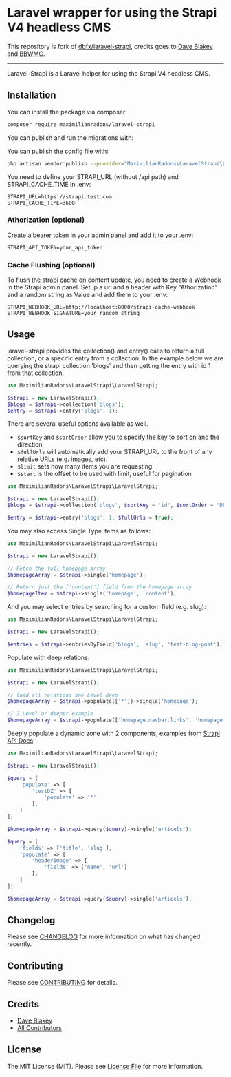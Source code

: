 # Laravel wrapper for using the Strapi V4 headless CMS

This repository is fork of [dbfx/laravel-strapi](https://github.com/dbfx/laravel-strapi), credits goes to [Dave Blakey](https://github.com/dbfx) and [BBWMC](https://github.com/bbwmc). 

---

Laravel-Strapi is a Laravel helper for using the Strapi V4 headless CMS. 

## Installation

You can install the package via composer:

```bash
composer require maximilianradons/laravel-strapi
```

You can publish and run the migrations with:

You can publish the config file with:
```bash
php artisan vendor:publish --provider="MaximilianRadons\LaravelStrapi\LaravelStrapiServiceProvider" --tag="strapi-config"
```

You need to define your STRAPI_URL (without /api path) and STRAPI_CACHE_TIME in .env: 

```
STRAPI_URL=https://strapi.test.com
STRAPI_CACHE_TIME=3600
```

### Athorization (optional)
Create a bearer token in your admin panel and add it to your .env:
```
STRAPI_API_TOKEN=your_api_token
```

### Cache Flushing (optional)
To flush the strapi cache on content update, you need to create a Webhook in the Strapi admin panel.
Setup a url and a header with Key "Athorization" and a random string as Value and add them to your .env:
```
STRAPI_WEBHOOK_URL=http://localhost:8000/strapi-cache-webhook
STRAPI_WEBHOOK_SIGNATURE=your_random_string
```

## Usage

laravel-strapi provides the collection() and entry() calls to return a full collection, or a specific entry from a collection. In the 
example below we are querying the strapi collection 'blogs' and then getting the entry with id 1 from that collection.
```php
use MaximilianRadons\LaravelStrapi\LaravelStrapi;

$strapi = new LaravelStrapi();
$blogs = $strapi->collection('blogs');
$entry = $strapi->entry('blogs', 1);
```

There are several useful options available as well. 

- ```$sortKey``` and ```$sortOrder``` allow you to specify the key to sort on and the direction
- ```$fullUrls``` will automatically add your STRAPI_URL to the front of any relative URLs (e.g. images, etc).
- ```$limit``` sets how many items you are requesting
- ```$start``` is the offset to be used with limit, useful for pagination

```php
use MaximilianRadons\LaravelStrapi\LaravelStrapi;

$strapi = new LaravelStrapi();
$blogs = $strapi->collection('blogs', $sortKey = 'id', $sortOrder = 'DESC', $limit = 20, $start = 0, $fullUrls = true);

$entry = $strapi->entry('blogs', 1, $fullUrls = true);
```

You may also access Single Type items as follows: 

```php
use MaximilianRadons\LaravelStrapi\LaravelStrapi;

$strapi = new LaravelStrapi();

// Fetch the full homepage array
$homepageArray = $strapi->single('homepage');

// Return just the ['content'] field from the homepage array
$homepageItem = $strapi->single('homepage', 'content');
```

And you may select entries by searching for a custom field (e.g. slug): 

```php
use MaximilianRadons\LaravelStrapi\LaravelStrapi;

$strapi = new LaravelStrapi();

$entries = $strapi->entriesByField('blogs', 'slug', 'test-blog-post');
```

Populate with deep relations:

```php
use MaximilianRadons\LaravelStrapi\LaravelStrapi;

$strapi = new LaravelStrapi();

// load all relations one Level deep 
$homepageArray = $strapi->populate(['*'])->single('homepage');

// 2 Level or deeper example
$homepageArray = $strapi->populate(['homepage.navbar.links', 'homepage.metadata'])->single('homepage');
```

Deeply populate a dynamic zone with 2 components, examples from [Strapi API Docs](https://docs.strapi.io/developer-docs/latest/developer-resources/database-apis-reference/rest/populating-fields.html#component-dynamic-zones):

```php
use MaximilianRadons\LaravelStrapi\LaravelStrapi;

$strapi = new LaravelStrapi();

$query = [
    'populate' => [
        'testDZ' => [
            'populate' => '*'
        ],
    ]
];

$homepageArray = $strapi->query($query)->single('articels');

$query = [
    'fields' => ['title', 'slug'],
    'populate' => [
        'headerImage' => [
            'fields' => ['name', 'url']
        ],
    ]
];

$homepageArray = $strapi->query($query)->single('articels');

```

## Changelog

Please see [CHANGELOG](CHANGELOG.md) for more information on what has changed recently.

## Contributing

Please see [CONTRIBUTING](.github/CONTRIBUTING.md) for details.

## Credits

- [Dave Blakey](https://github.com/dbfx)
- [All Contributors](../../contributors)

## License

The MIT License (MIT). Please see [License File](LICENSE.md) for more information.
